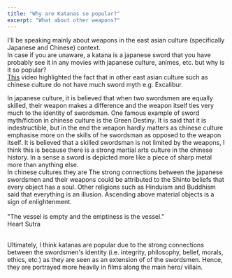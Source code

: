 ```yaml
---
title: "Why are Katanas so popular?"
excerpt: "What about other weapons?"
---
```

I'll be speaking mainly about weapons in the east asian culture (specifically Japanese and Chinese) context. <br/>
In case if you are unaware, a katana is a japanese sword that you have probably see it in any movies with japanese culture,
animes, etc. but why is it so popular? <br/>
[This](https://www.youtube.com/watch?v=QXeNHwsePk0) video highlighted the fact that in other east asian culture such as
chinese culture do not have much sword myth e.g. Excalibur. <br/>

In japanese culture, it is believed that when two swordsmen are equally skilled, their weapon makes a difference and
the weapon itself ties very much to the identity of swordsman. One famous example of sword myth/fiction in chinese culture is the
Green Destiny. It is said that it is indestructible, but in the end the weapon hardly matters as chinese culture emphasise 
more on the skills of he swordsman as opposed to the weapon itself. It is believed that a skilled swordsman is not limited
by the weapons, I think this is because there is a strong martial arts culture in the chinese history. In a sense a sword
is depicted more like a piece of sharp metal more than anything else. <br/>
In chinese cultures they are
The strong connections between the japanese swordsmen and their weapons could be attributed to the Shinto beliefs that 
every object has a soul. Other religions such as Hinduism and Buddhism said that everything is an illusion. 
Ascending above material objects is a sign of enlightenment. <br/> 
<br/>
"The vessel is empty and the emptiness is the vessel." <br/>
Heart Sutra <br/>
<br/>

Ultimately, I think katanas are popular due to the strong connections between the swordsmen's identity (i.e. integrity,
philosophy, belief, morals, ethics, etc.) as they are seen as an extension of of the swordsmen. Hence, they are portrayed
more heavily in films along the main hero/ villain.